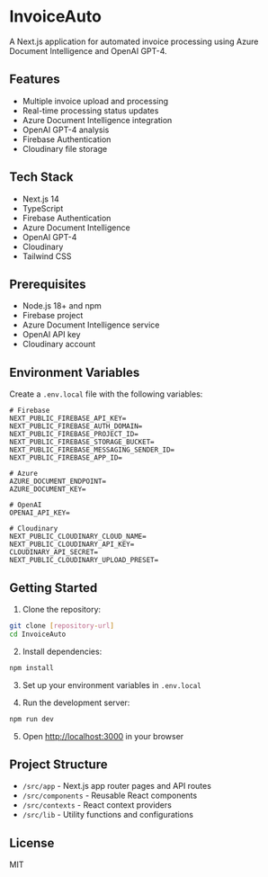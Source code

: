 # InvoiceAuto

A Next.js application for automated invoice processing using Azure Document Intelligence and OpenAI GPT-4.

## Features

- Multiple invoice upload and processing
- Real-time processing status updates
- Azure Document Intelligence integration
- OpenAI GPT-4 analysis
- Firebase Authentication
- Cloudinary file storage

## Tech Stack

- Next.js 14
- TypeScript
- Firebase Authentication
- Azure Document Intelligence
- OpenAI GPT-4
- Cloudinary
- Tailwind CSS

## Prerequisites

- Node.js 18+ and npm
- Firebase project
- Azure Document Intelligence service
- OpenAI API key
- Cloudinary account

## Environment Variables

Create a `.env.local` file with the following variables:

```env
# Firebase
NEXT_PUBLIC_FIREBASE_API_KEY=
NEXT_PUBLIC_FIREBASE_AUTH_DOMAIN=
NEXT_PUBLIC_FIREBASE_PROJECT_ID=
NEXT_PUBLIC_FIREBASE_STORAGE_BUCKET=
NEXT_PUBLIC_FIREBASE_MESSAGING_SENDER_ID=
NEXT_PUBLIC_FIREBASE_APP_ID=

# Azure
AZURE_DOCUMENT_ENDPOINT=
AZURE_DOCUMENT_KEY=

# OpenAI
OPENAI_API_KEY=

# Cloudinary
NEXT_PUBLIC_CLOUDINARY_CLOUD_NAME=
NEXT_PUBLIC_CLOUDINARY_API_KEY=
CLOUDINARY_API_SECRET=
NEXT_PUBLIC_CLOUDINARY_UPLOAD_PRESET=
```

## Getting Started

1. Clone the repository:
```bash
git clone [repository-url]
cd InvoiceAuto
```

2. Install dependencies:
```bash
npm install
```

3. Set up your environment variables in `.env.local`

4. Run the development server:
```bash
npm run dev
```

5. Open [http://localhost:3000](http://localhost:3000) in your browser

## Project Structure

- `/src/app` - Next.js app router pages and API routes
- `/src/components` - Reusable React components
- `/src/contexts` - React context providers
- `/src/lib` - Utility functions and configurations

## License

MIT 
